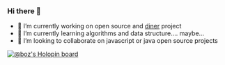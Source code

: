 ### Hi there 👋

- 🔭 I’m currently working on open source and [diner](https://github.com/bozzelliandrea/diner-sdk) project
- 🌱 I’m currently learning algorithms and data structure.... maybe...
- 👯 I’m looking to collaborate on javascript or java open source projects

[![@boz's Holopin board](https://holopin.me/boz)](https://holopin.io/@boz)
